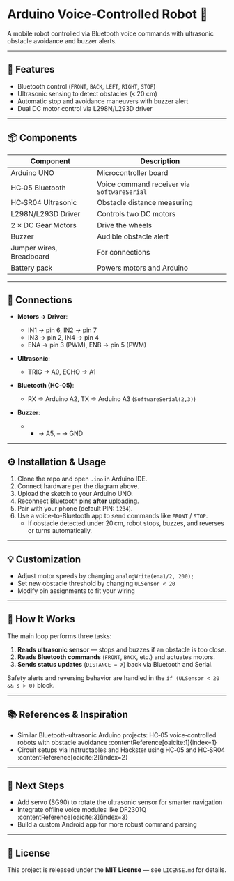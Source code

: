 # Arduino Voice-Controlled Robot 🤖

A mobile robot controlled via Bluetooth voice commands with ultrasonic obstacle avoidance and buzzer alerts.

---

## 🔧 Features

- Bluetooth control (`FRONT`, `BACK`, `LEFT`, `RIGHT`, `STOP`)
- Ultrasonic sensing to detect obstacles (< 20 cm)
- Automatic stop and avoidance maneuvers with buzzer alert
- Dual DC motor control via L298N/L293D driver

---

## 📦 Components

| Component             | Description                              |
|----------------------|------------------------------------------|
| Arduino UNO          | Microcontroller board                    |
| HC‑05 Bluetooth      | Voice command receiver via `SoftwareSerial` |
| HC‑SR04 Ultrasonic   | Obstacle distance measuring              |
| L298N/L293D Driver   | Controls two DC motors                   |
| 2 × DC Gear Motors   | Drive the wheels                          |
| Buzzer               | Audible obstacle alert                   |
| Jumper wires, Breadboard | For connections                     |
| Battery pack         | Powers motors and Arduino               |

---

## 🔗 Connections

- **Motors → Driver**:  
  - IN1 → pin 6, IN2 → pin 7  
  - IN3 → pin 2, IN4 → pin 4  
  - ENA → pin 3 (PWM), ENB → pin 5 (PWM)

- **Ultrasonic**:  
  - TRIG → A0, ECHO → A1

- **Bluetooth (HC‑05)**:  
  - RX → Arduino A2, TX → Arduino A3 (`SoftwareSerial(2,3)`)

- **Buzzer**:  
  - + → A5, – → GND

---

## ⚙️ Installation & Usage

1. Clone the repo and open `.ino` in Arduino IDE.  
2. Connect hardware per the diagram above.  
3. Upload the sketch to your Arduino UNO.  
4. Reconnect Bluetooth pins **after** uploading.  
5. Pair with your phone (default PIN: `1234`).  
6. Use a voice-to-Bluetooth app to send commands like `FRONT` / `STOP`.  
   - If obstacle detected under 20 cm, robot stops, buzzes, and reverses or turns automatically.

---

## 💡 Customization

- Adjust motor speeds by changing `analogWrite(ena1/2, 200);`
- Set new obstacle threshold by changing `ULSensor < 20`
- Modify pin assignments to fit your wiring

---

## 🔄 How It Works

The main loop performs three tasks:

1. **Reads ultrasonic sensor** — stops and buzzes if an obstacle is too close.  
2. **Reads Bluetooth commands** (`FRONT`, `BACK`, etc.) and actuates motors.  
3. **Sends status updates** (`DISTANCE = X`) back via Bluetooth and Serial.  

Safety alerts and reversing behavior are handled in the `if (ULSensor < 20 && s > 0)` block.

---

## 📚 References & Inspiration

- Similar Bluetooth‑ultrasonic Arduino projects: HC‑05 voice‑controlled robots with obstacle avoidance :contentReference[oaicite:1]{index=1}  
- Circuit setups via Instructables and Hackster using HC‑05 and HC‑SR04 :contentReference[oaicite:2]{index=2}

---

## 🚀 Next Steps

- Add servo (SG90) to rotate the ultrasonic sensor for smarter navigation  
- Integrate offline voice modules like DF2301Q :contentReference[oaicite:3]{index=3}  
- Build a custom Android app for more robust command parsing

---

## 📄 License

This project is released under the **MIT License** — see `LICENSE.md` for details.
